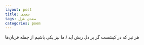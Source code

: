 ```yaml
---
layout: post
title: سعدی
tags: سعدی غزل
categories: poem
---
```


هر تیر که در کیشست گر بر دل ریش آید / ما نیز یکی باشیم از جمله قربان‌ها
